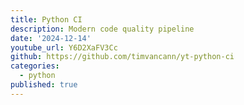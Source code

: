 ```yaml
---
title: Python CI
description: Modern code quality pipeline
date: '2024-12-14'
youtube_url: Y6D2XaFV3Cc
github: https://github.com/timvancann/yt-python-ci
categories:
  - python
published: true
---
```

